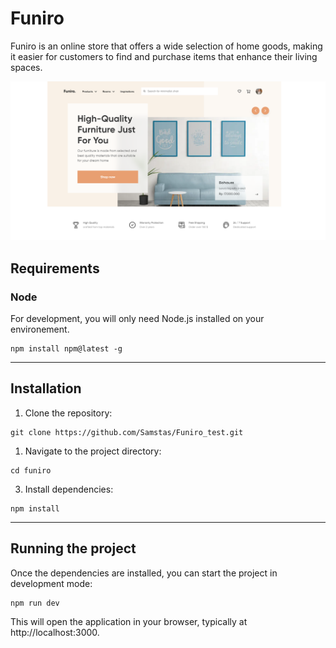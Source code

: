 # Funiro

Funiro is an online store that offers a wide selection of home goods, making it easier for customers to find and purchase items that enhance their living spaces.


![alt text](./public/image.png)

## Requirements

### Node

For development, you will only need Node.js installed on your environement.

```
npm install npm@latest -g
```

---

## Installation

1.  Clone the repository:

```
git clone https://github.com/Samstas/Funiro_test.git
```

1.  Navigate to the project directory:

```
cd funiro
```

3.  Install dependencies:

```
npm install
```

---

## Running the project

Once the dependencies are installed, you can start the project in development mode:

```
npm run dev
```

This will open the application in your browser, typically at http://localhost:3000.
